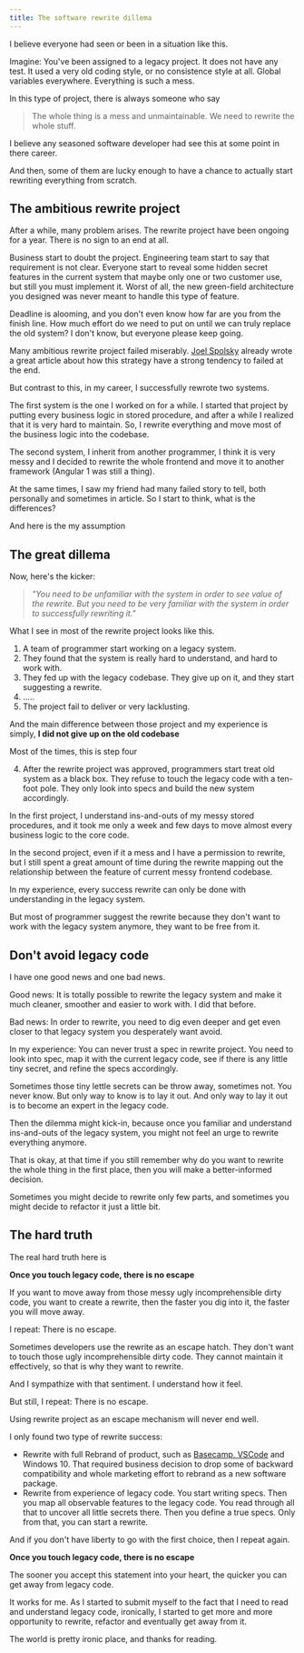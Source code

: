 ```yaml
---
title: The software rewrite dillema
---
```


I believe everyone had seen or been in a situation like this.

Imagine: You've been assigned to a legacy project. It does not have any test. It used a very old coding style, or no consistence style at all. Global variables everywhere. Everything is such a mess.

In this type of project, there is always someone who say

> The whole thing is a mess and unmaintainable. We need to rewrite the whole stuff.

I believe any seasoned software developer had see this at some point in there career.

And then, some of them are lucky enough to have a chance to actually start rewriting everything from scratch.

## The ambitious rewrite project

After a while, many problem arises. The rewrite project have been ongoing for a year. There is no sign to an end at all.

Business start to doubt the project. Engineering team start to say that requirement is not clear. Everyone start to reveal some hidden secret features in the current system that maybe only one or two customer use, but still you must implement it. Worst of all, the new green-field architecture you designed was never meant to handle this type of feature.

Deadline is alooming, and you don't even know how far are you from the finish line. How much effort do we need to put on until we can truly replace the old system? I don't know, but everyone please keep going.

Many ambitious rewrite project failed miserably. [Joel Spolsky](https://www.joelonsoftware.com/2000/04/06/things-you-should-never-do-part-i/) already wrote a great article about how this strategy have a strong tendency to failed at the end.

But contrast to this, in my career, I successfully rewrote two systems.

The first system is the one I worked on for a while. I started that project by putting every business logic in stored procedure, and after a while I realized that it is very hard to maintain. So, I rewrite everything and move most of the business logic into the codebase.

The second system, I inherit from another programmer, I think it is very messy and I decided to rewrite the whole frontend and move it to another framework (Angular 1 was still a thing).

At the same times, I saw my friend had many failed story to tell, both personally and sometimes in article. So I start to think, what is the differences?

And here is the my assumption

## The great dillema

Now, here's the kicker:

> _"You need to be unfamiliar with the system in order to see value of the rewrite. But you need to be very familiar with the system in order to successfully rewriting it."_

What I see in most of the rewrite project looks like this.

1. A team of programmer start working on a legacy system.
2. They found that the system is really hard to understand, and hard to work with.
3. They fed up with the legacy codebase. They give up on it, and they start suggesting a rewrite.
4. .....
5. The project fail to deliver or very lacklusting.

And the main difference between those project and my experience is simply, **I did not give up on the old codebase**

Most of the times, this is step four

4. After the rewrite project was approved, programmers start treat old system as a black box. They refuse to touch the legacy code with a ten-foot pole. They only look into specs and build the new system accordingly.

In the first project, I understand ins-and-outs of my messy stored procedures, and it took me only a week and few days to move almost every business logic to the core code.

In the second project, even if it a mess and I have a permission to rewrite, but I still spent a great amount of time during the rewrite mapping out the relationship between the feature of current messy frontend codebase.

In my experience, every success rewrite can only be done with understanding in the legacy system.

But most of programmer suggest the rewrite because they don't want to work with the legacy system anymore, they want to be free from it.

## Don't avoid legacy code

I have one good news and one bad news.

Good news: It is totally possible to rewrite the legacy system and make it much cleaner, smoother and easier to work with. I did that before.

Bad news: In order to rewrite, you need to dig even deeper and get even closer to that legacy system you desperately want avoid.

In my experience: You can never trust a spec in rewrite project. You need to look into spec, map it with the current legacy code, see if there is any little tiny secret, and refine the specs accordingly.

Sometimes those tiny lettle secrets can be throw away, sometimes not. You never know. But only way to know is to lay it out. And only way to lay it out is to become an expert in the legacy code.

Then the dilemma might kick-in, because once you familiar and understand ins-and-outs of the legacy system, you might not feel an urge to rewrite everything anymore.

That is okay, at that time if you still remember why do you want to rewrite the whole thing in the first place, then you will make a better-informed decision.

Sometimes you might decide to rewrite only few parts, and sometimes you might decide to refactor it just a little bit.

## The hard truth

The real hard truth here is

**Once you touch legacy code, there is no escape**

If you want to move away from those messy ugly incomprehensible dirty code, you want to create a rewrite, then the faster you dig into it, the faster you will move away.

I repeat: There is no escape.

Sometimes developers use the rewrite as an escape hatch. They don't want to touch those ugly incomprehensible dirty code. They cannot maintain it effectively, so that is why they want to rewrite.

And I sympathize with that sentiment. I understand how it feel.

But still, I repeat: There is no escape.

Using rewrite project as an escape mechanism will never end well.

I only found two type of rewrite success:

- Rewrite with full Rebrand of product, such as [Basecamp, VSCode](https://medium.com/@herbcaudill/lessons-from-6-software-rewrite-stories-635e4c8f7c22) and Windows 10. That required business decision to drop some of backward compatibility and whole marketing effort to rebrand as a new software package.
- Rewrite from experience of legacy code. You start writing specs. Then you map all observable features to the legacy code. You read through all that to uncover all little secrets there. Then you define a true specs. Only from that, you can start a rewrite.

And if you don't have liberty to go with the first choice, then I repeat again.

**Once you touch legacy code, there is no escape**

The sooner you accept this statement into your heart, the quicker you can get away from legacy code.

It works for me. As I started to submit myself to the fact that I need to read and understand legacy code, ironically, I started to get more and more opportunity to rewrite, refactor and eventually get away from it.

The world is pretty ironic place, and thanks for reading.
